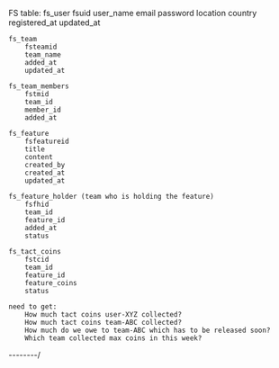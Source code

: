 FS table:
	fs_user
		fsuid
		user_name
		email
		password
		location
		country
		registered_at
		updated_at
		
	fs_team
		fsteamid
		team_name
		added_at
		updated_at
	
	fs_team_members
		fstmid
		team_id
		member_id
		added_at
		
	fs_feature
		fsfeatureid
		title
		content
		created_by
		created_at
		updated_at
		
	fs_feature_holder (team who is holding the feature)
		fsfhid
		team_id
		feature_id
		added_at
		status
		
	fs_tact_coins
		fstcid
		team_id
		feature_id
		feature_coins
		status
		
	need to get:
		How much tact coins user-XYZ collected?
		How much tact coins team-ABC collected?
		How much do we owe to team-ABC which has to be released soon?
		Which team collected max coins in this week?
		
--------/
